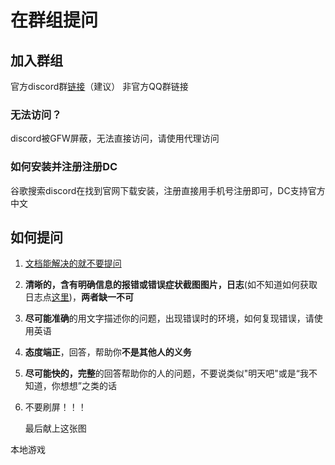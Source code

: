 # 在群组提问



## 加入群组

官方discord群[链接]()（建议）
非官方QQ群链接[]()

### 无法访问？

discord被GFW屏蔽，无法直接访问，请使用代理访问

### 如何安装并注册注册DC

谷歌搜索discord在找到官网下载安装，注册直接用手机号注册即可，DC支持官方中文

## 如何提问

1. <u>文档能解决的就不要提问</u>

2. **清晰的，含有明确信息的报错或错误症状截图图片，日志**(如不知道如何获取日志点[这里]())，**两者缺一不可**

3. **尽可能准确**的用文字描述你的问题，出现错误时的环境，如何复现错误，请使用英语

4. **态度端正**，回答，帮助你**不是其他人的义务**

5. **尽可能快的，完整**的回答帮助你的人的问题，不要说类似"明天吧"或是“我不知道，你想想”之类的话

6. 不要刷屏！！！

   最后献上这张图

   
本地游戏

